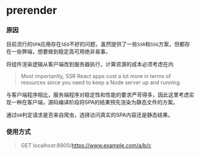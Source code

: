# prerender

### 原因
目前流行的`SPA`应用存在`SEO`不好的问题，虽然提供了一些`SSR`和`SSG`方案，但都存在一些弊端，想要做到稳定高可用绝非易事。

将组件渲染逻辑从客户端改到服务器执行，计算资源的成本必须考虑在内

> Most importantly, SSR React apps cost a lot more in terms of resources since you need to keep a Node server up and running.

与客户端程序相比，服务端程序对稳定性和性能的要求严苛得多，因此这里考虑实现一种在客户端，源码编译阶段将SPA的结果预先渲染为静态文件的方案。

通过`UA`判定请求是否来自爬虫，选择访问真实的SPA内容还是静态结果。

### 使用方式

> GET localhost:8900/https://www.example.com/a/b/c

